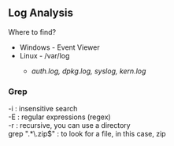 <h2>Log Analysis</h2>
Where to find?
<ul>
  <li>Windows - Event Viewer</li>
  <li>Linux - /var/log</li>
  <ul>
    <li><i>auth.log, dpkg.log, syslog, kern.log</i></li>
  </ul>
</ul>
<h3>Grep</h3>
<p>
  -i : insensitive search<br>
  -E : regular expressions (regex) <br>
  -r : recursive, you can use a directory <br>
  grep ".*\.zip$" : to look for a file, in this case, zip
</p>
